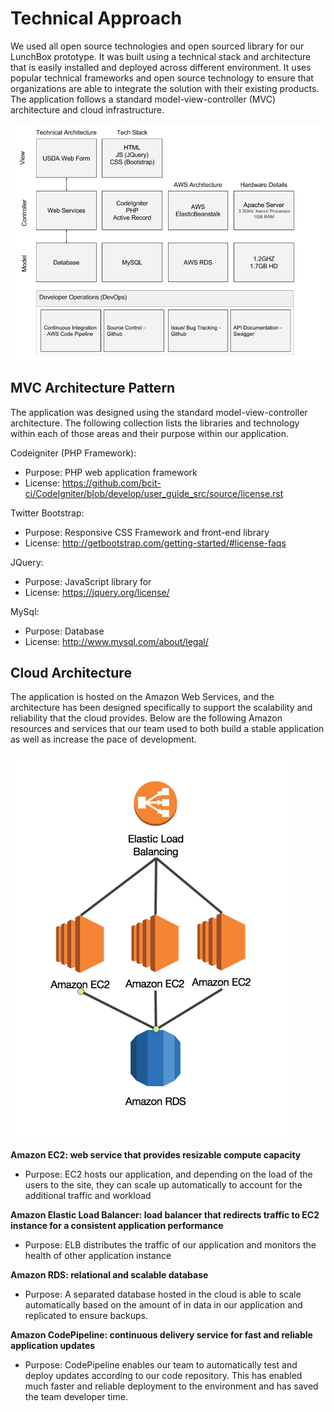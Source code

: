 # Technical Approach
We used all open source technologies and open sourced library for our LunchBox prototype. It was built using a technical stack and architecture that is easily installed and deployed across different environment. It uses popular technical frameworks and open source technology to ensure that organizations are able to integrate the solution with their existing products. The application follows a standard model-view-controller (MVC) architecture and cloud infrastructure.

![Tech Architecture](images/Tech-Arch.png)


## MVC Architecture Pattern
The application was designed using the standard model-view-controller architecture. The following collection lists the libraries and technology within each of those areas and their purpose within our application.

Codeigniter (PHP Framework): 
-	Purpose: PHP web application framework
-	License: https://github.com/bcit-ci/CodeIgniter/blob/develop/user_guide_src/source/license.rst

Twitter Bootstrap: 
-	Purpose: Responsive CSS Framework and front-end library
-	License: http://getbootstrap.com/getting-started/#license-faqs

JQuery: 
-	Purpose: JavaScript library for 
-	License: https://jquery.org/license/

MySql: 
-	Purpose: Database
-	License: http://www.mysql.com/about/legal/


## Cloud Architecture
The application is hosted on the Amazon Web Services, and the architecture has been designed specifically to support the scalability and reliability that the cloud provides. Below are the following Amazon resources and services that our team used to both build a stable application as well as increase the pace of development.

![Tech Cloud](images/Tech-Cloud.png)


__Amazon EC2: web service that provides resizable compute capacity__
-	Purpose: EC2 hosts our application, and depending on the load of the users to the site, they can scale up automatically to account for the additional traffic and workload

__Amazon Elastic Load Balancer: load balancer that redirects traffic to EC2 instance for a consistent application performance__
-	Purpose: ELB distributes the traffic of our application and monitors the health of other application instance

__Amazon RDS: relational and scalable database__
-	Purpose: A separated database hosted in the cloud is able to scale automatically based on the amount of in data in our application and replicated to ensure backups.

__Amazon CodePipeline: continuous delivery service for fast and reliable application updates__
-	Purpose: CodePipeline enables our team to automatically test and deploy updates according to our code repository. This has enabled much faster and reliable deployment to the environment and has saved the team developer time. 

